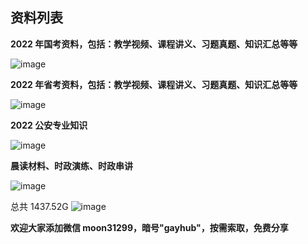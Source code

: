 ## 资料列表

**2022 年国考资料，包括：教学视频、课程讲义、习题真题、知识汇总等等**

![image](https://github.com/miss-mumu/developer2gwy/blob/main/doc/img/img1.jpg)

**2022 年省考资料，包括：教学视频、课程讲义、习题真题、知识汇总等等**

![image](https://github.com/miss-mumu/developer2gwy/blob/main/doc/img/img2.jpg)


**2022 公安专业知识**

![image](https://github.com/miss-mumu/developer2gwy/blob/main/doc/img/img5.jpg)


**晨读材料、时政演练、时政串讲**

![image](https://github.com/miss-mumu/developer2gwy/blob/main/doc/img/img4.jpg)

总共 1437.52G
![image](https://github.com/miss-mumu/developer2gwy/blob/main/doc/img/img3.jpg)



**欢迎大家添加微信 moon31299，暗号"gayhub"，按需索取，免费分享**